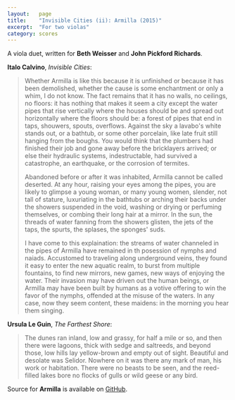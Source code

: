 ```yaml
---
layout:   page
title:    "Invisible Cities (ii): Armilla (2015)"
excerpt:  "For two violas"
category: scores
---
```


A viola duet, written for **Beth Weisser** and **John Pickford Richards**.

**Italo Calvino**, *Invisible Cities*:
 
> Whether Armilla is like this because it is unfinished or because it has been
> demolished, whether the cause is some enchantment or only a whim, I do not
> know. The fact remains that it has no walls, no ceilings, no floors: it has
> nothing that makes it seem a city except the water pipes that rise vertically
> where the houses should be and spread out horizontally where the floors
> should be: a forest of pipes that end in taps, shouwers, spouts, overflows.
> Against the sky a lavabo's white stands out, or a bathtub, or some other
> porcelain, like late fruit still hanging from the boughs. You would think
> that the plumbers had finished their job and gone away before the bricklayers
> arrived; or else their hydraulic systems, indestructable, had survived a
> catastrophe, an earthquake, or the corrosion of termites.
> 
> Abandoned before or after it was inhabited, Armilla cannot be called
> deserted. At any hour, raising your eyes among the pipes, you are likely to
> glimpse a young woman, or many young women, slender, not tall of stature,
> luxuriating in the bathtubs or arching their backs under the showers
> suspended in the void, washing or drying or perfuming themselves, or combing
> their long hair at a mirror. In the sun, the threads of water fanning from
> the showers glisten, the jets of the taps, the spurts, the splases, the
> sponges' suds.
>
> I have come to this explaination: the streams of water channeled in the pipes
> of Armilla have remained in th posession of nymphs and naiads. Accustomed to
> traveling along underground veins, they found it easy to enter the new
> aquatic realm, to burst from multiple fountains, to find new mirrors, new
> games, new ways of enjoying the water. Their invasion may have driven out the
> human beings, or Armilla may have been built by humans as a votive offering
> to win the favor of the nymphs, offended at the misuse of the waters. In any
> case, now they seem content, these maidens: in the morning you hear them
> singing.

**Ursula Le Guin**, *The Farthest Shore*:

> The dunes ran inland, low and grassy, for half a mile or so, and then there
> were lagoons, thick with sedge and saltreeds, and beyond those, low hills lay
> yellow-brown and empty out of sight. Beautiful and desolate was Selidor.
> Nowhere on it was there any mark of man, his work or habitation. There were
> no beasts to be seen, and the reed-filled lakes bore no flocks of gulls or
> wild geese or any bird.

Source for **Armilla** is available on
[GitHub](https://github.com/josiah-wolf-oberholtzer/armilla).